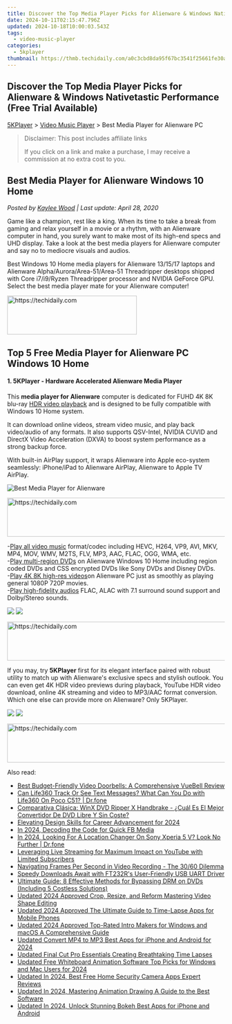 ```yaml
---
title: Discover the Top Media Player Picks for Alienware & Windows Nativetastic Performance (Free Trial Available)
date: 2024-10-11T02:15:47.796Z
updated: 2024-10-18T10:00:03.543Z
tags:
  - video-music-player
categories:
  - 5kplayer
thumbnail: https://thmb.techidaily.com/a0c3cbd8da95f67bc3541f25661fe30a0c6972d4ccaf476511883f0c541f437a.jpg
---
```


## Discover the Top Media Player Picks for Alienware & Windows Nativetastic Performance (Free Trial Available)

[5KPlayer](https://tools.techidaily.com/5kplayer/products/) \> [Video Music Player](https://tools.techidaily.com/5kplayer/video-music-player/) \> Best Media Player for Alienware PC

>  Disclaimer: This post includes affiliate links
>
>  If you click on a link and make a purchase, I may receive a commission at no extra cost to you.
>

## Best Media Player for Alienware Windows 10 Home

 _Posted by [Kaylee Wood](https://www.quora.com/profile/Amanda-Hu-21) | Last update: April 28, 2020_ 

Game like a champion, rest like a king. When its time to take a break from gaming and relax yourself in a movie or a rhythm, with an Alienware computer in hand, you surely want to make most of its high-end specs and UHD display. Take a look at the best media players for Alienware computer and say no to mediocre visuals and audios.

 Best Windows 10 Home media players for Alienware 13/15/17 laptops and Alienware Alpha/Aurora/Area-51/Area-51 Threadripper desktops shipped with Core i7/i9/Ryzen Threadripper processor and NVIDIA GeForce GPU. Select the best media player mate for your Alienware computer!

<!-- affiliate ads begin -->
<a href="https://aligracehair.sjv.io/c/5597632/1886069/19272" target="_top" id="1886069">
  <img src="//a.impactradius-go.com/display-ad/19272-1886069" border="0" alt="https://techidaily.com" width="300" height="90"/>
</a>
<img height="0" width="0" src="https://aligracehair.sjv.io/i/5597632/1886069/19272" style="position:absolute;visibility:hidden;" border="0" />
<!-- affiliate ads end -->

## Top 5 Free Media Player for Alienware PC Windows 10 Home

#### **1\. 5KPlayer - Hardware Accelerated Alienware Media Player**

This **media player for Alienware** computer is dedicated for FUHD 4K 8K blu-ray [HDR video playback](https://tools.techidaily.com/5kplayer/video-music-player/) and is designed to be fully compatible with Windows 10 Home system. 

 It can download online videos, stream video music, and play back video/audio of any formats. It also supports QSV-Intel, NVIDIA CUVID and DirectX Video Acceleration (DXVA) to boost system performance as a strong backup force. 

With built-in AirPlay support, it wraps Alienware into Apple eco-system seamlessly: iPhone/iPad to Alienware AirPlay, Alienware to Apple TV AirPlay. 

![Best Media Player for Alienware](https://www.5kplayer.com/video-music-player/img/youtube-0119-01.jpg) 

<!-- affiliate ads begin -->
<a href="https://unicoeye.pxf.io/c/5597632/2134492/18498" target="_top" id="2134492">
  <img src="//a.impactradius-go.com/display-ad/18498-2134492" border="0" alt="https://techidaily.com" width="728" height="90"/>
</a>
<img height="0" width="0" src="https://unicoeye.pxf.io/i/5597632/2134492/18498" style="position:absolute;visibility:hidden;" border="0" />
<!-- affiliate ads end -->

\-[Play all video music](https://tools.techidaily.com/5kplayer/video-music-player/) format/codec including HEVC, H264, VP9, AVI, MKV, MP4, MOV, WMV, M2TS, FLV, MP3, AAC, FLAC, OGG, WMA, etc.   
 \-[Play multi-region DVDs](https://tools.techidaily.com/5kplayer/video-music-player/) on Alienware Windows 10 Home including region coded DVDs and CSS encrypted DVDs like Sony DVDs and Disney DVDs.  
 \-[Play 4K 8K high-res videos](https://tools.techidaily.com/5kplayer/video-music-player/)on Alienware PC just as smoothly as playing general 1080P 720P movies.   
 \-[Play high-fidelity audios](https://tools.techidaily.com/5kplayer/iphone-manager/) FLAC, ALAC with 7.1 surround sound support and Dolby/Stereo sounds. 

[![](https://www.5kplayer.com/video-music-player/../button/freedownwhitewin.png)](https://tools.techidaily.com/5kplayer/products/) [![](https://www.5kplayer.com/video-music-player/../button/freedownbackmac.png)](https://tools.techidaily.com/5kplayer/products/) 

<!-- affiliate ads begin -->
<a href="https://appsumo.8odi.net/c/5597632/2087389/7443" target="_top" id="2087389">
  <img src="//a.impactradius-go.com/display-ad/7443-2087389" border="0" alt="https://techidaily.com" width="728" height="90"/>
</a>
<img height="0" width="0" src="https://appsumo.8odi.net/i/5597632/2087389/7443" style="position:absolute;visibility:hidden;" border="0" />
<!-- affiliate ads end -->

If you may, try **5KPlayer** first for its elegant interface paired with robust utility to match up with Alienware's exclusive specs and stylish outlook. You can even get 4K HDR video previews during playback, YouTube HDR video download, online 4K streaming and video to MP3/AAC format conversion. Which one else can provide more on Alienware? Only 5KPlayer. 

[![](https://www.5kplayer.com/video-music-player/../button/freedownwhitewin.png)](https://tools.techidaily.com/5kplayer/products/) [![](https://www.5kplayer.com/video-music-player/../button/freedownbackmac.png)](https://tools.techidaily.com/5kplayer/products/)

<!-- affiliate ads begin -->
<a href="https://aligracehair.sjv.io/c/5597632/1915830/19272" target="_top" id="1915830">
  <img src="//a.impactradius-go.com/display-ad/19272-1915830" border="0" alt="https://techidaily.com" width="728" height="90"/>
</a>
<img height="0" width="0" src="https://aligracehair.sjv.io/i/5597632/1915830/19272" style="position:absolute;visibility:hidden;" border="0" />
<!-- affiliate ads end -->

<ins class="adsbygoogle"
     style="display:block"
     data-ad-format="autorelaxed"
     data-ad-client="ca-pub-7571918770474297"
     data-ad-slot="1223367746"></ins>

<ins class="adsbygoogle"
     style="display:block"
     data-ad-client="ca-pub-7571918770474297"
     data-ad-slot="8358498916"
     data-ad-format="auto"
     data-full-width-responsive="true"></ins>

<span class="atpl-alsoreadstyle">Also read:</span>
<div><ul>
<li><a href="https://buynow-reviews.techidaily.com/best-budget-friendly-video-doorbells-a-comprehensive-vuebell-review/"><u>Best Budget-Friendly Video Doorbells: A Comprehensive VueBell Review</u></a></li>
<li><a href="https://fake-location.techidaily.com/can-life360-track-or-see-text-messages-what-can-you-do-with-life360-on-poco-c51-drfone-by-drfone-virtual-android/"><u>Can Life360 Track Or See Text Messages? What Can You Do with Life360 On Poco C51? | Dr.fone</u></a></li>
<li><a href="https://vp-tips.techidaily.com/comparativa-clasica-winx-dvd-ripper-x-handbrake-cual-es-el-mejor-convertidor-de-dvd-libre-y-sin-coste/"><u>Comparativa Clásica: WinX DVD Ripper X Handbrake - ¿Cuál Es El Mejor Convertidor De DVD Libre Y Sin Coste?</u></a></li>
<li><a href="https://article-posts.techidaily.com/elevating-design-skills-for-career-advancement-for-2024/"><u>Elevating Design Skills for Career Advancement for 2024</u></a></li>
<li><a href="https://fox-access.techidaily.com/in-2024-decoding-the-code-for-quick-fb-media/"><u>In 2024, Decoding the Code for Quick FB Media</u></a></li>
<li><a href="https://phone-solutions.techidaily.com/in-2024-looking-for-a-location-changer-on-sony-xperia-5-v-look-no-further-drfone-by-drfone-virtual-android/"><u>In 2024, Looking For A Location Changer On Sony Xperia 5 V? Look No Further | Dr.fone</u></a></li>
<li><a href="https://fox-blue.techidaily.com/leveraging-live-streaming-for-maximum-impact-on-youtube-with-limited-subscribers/"><u>Leveraging Live Streaming for Maximum Impact on YouTube with Limited Subscribers</u></a></li>
<li><a href="https://video-capture.techidaily.com/navigating-frames-per-second-in-video-recording-the-3060-dilemma/"><u>Navigating Frames Per Second in Video Recording - The 30/60 Dilemma</u></a></li>
<li><a href="https://win-dash.techidaily.com/speedy-downloads-await-with-ft232rs-user-friendly-usb-uart-driver/"><u>Speedy Downloads Await with FT232R's User-Friendly USB UART Driver</u></a></li>
<li><a href="https://discover-cloud.techidaily.com/ultimate-guide-8-effective-methods-for-bypassing-drm-on-dvds-including-5-costless-solutions/"><u>Ultimate Guide: 8 Effective Methods for Bypassing DRM on DVDs (Including 5 Costless Solutions)</u></a></li>
<li><a href="https://video-creation-software.techidaily.com/updated-2024-approved-crop-resize-and-reform-mastering-video-shape-editing/"><u>Updated 2024 Approved Crop, Resize, and Reform Mastering Video Shape Editing</u></a></li>
<li><a href="https://video-creation-software.techidaily.com/updated-2024-approved-the-ultimate-guide-to-time-lapse-apps-for-mobile-phones/"><u>Updated 2024 Approved The Ultimate Guide to Time-Lapse Apps for Mobile Phones</u></a></li>
<li><a href="https://video-creation-software.techidaily.com/updated-2024-approved-top-rated-intro-makers-for-windows-and-macos-a-comprehensive-guide/"><u>Updated 2024 Approved Top-Rated Intro Makers for Windows and macOS A Comprehensive Guide</u></a></li>
<li><a href="https://video-creation-software.techidaily.com/updated-convert-mp4-to-mp3-best-apps-for-iphone-and-android-for-2024/"><u>Updated Convert MP4 to MP3 Best Apps for iPhone and Android for 2024</u></a></li>
<li><a href="https://video-creation-software.techidaily.com/updated-final-cut-pro-essentials-creating-breathtaking-time-lapses/"><u>Updated Final Cut Pro Essentials Creating Breathtaking Time Lapses</u></a></li>
<li><a href="https://video-creation-software.techidaily.com/updated-free-whiteboard-animation-software-top-picks-for-windows-and-mac-users-for-2024/"><u>Updated Free Whiteboard Animation Software Top Picks for Windows and Mac Users for 2024</u></a></li>
<li><a href="https://video-creation-software.techidaily.com/updated-in-2024-best-free-home-security-camera-apps-expert-reviews/"><u>Updated In 2024, Best Free Home Security Camera Apps Expert Reviews</u></a></li>
<li><a href="https://video-creation-software.techidaily.com/updated-in-2024-mastering-animation-drawing-a-guide-to-the-best-software/"><u>Updated In 2024, Mastering Animation Drawing A Guide to the Best Software</u></a></li>
<li><a href="https://video-creation-software.techidaily.com/updated-in-2024-unlock-stunning-bokeh-best-apps-for-iphone-and-android/"><u>Updated In 2024, Unlock Stunning Bokeh Best Apps for iPhone and Android</u></a></li>
</ul></div>

